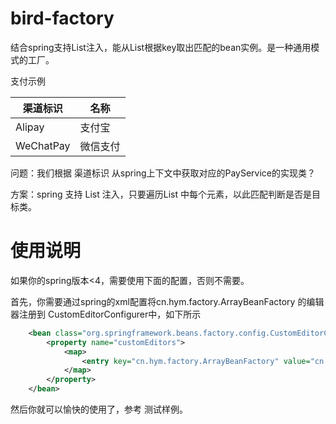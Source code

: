# bird-factory
结合spring支持List注入，能从List根据key取出匹配的bean实例。是一种通用模式的工厂。

支付示例

| 渠道标识   |      名称      |
|----------|-------------|
| Alipay |  支付宝 |
| WeChatPay |  微信支付 |

问题：我们根据 渠道标识 从spring上下文中获取对应的PayService的实现类？

方案：spring 支持 List<V> 注入，只要遍历List 中每个元素，以此匹配判断是否是目标类。

# 使用说明
如果你的spring版本<4，需要使用下面的配置，否则不需要。

首先，你需要通过spring的xml配置将cn.hym.factory.ArrayBeanFactory 的编辑器注册到 CustomEditorConfigurer中，如下所示
```xml
    <bean class="org.springframework.beans.factory.config.CustomEditorConfigurer">
        <property name="customEditors">
            <map>
                <entry key="cn.hym.factory.ArrayBeanFactory" value="cn.hym.factory.BeanFactoryServiceEditor"></entry>
            </map>
        </property>
    </bean>
```

然后你就可以愉快的使用了，参考 测试样例。
